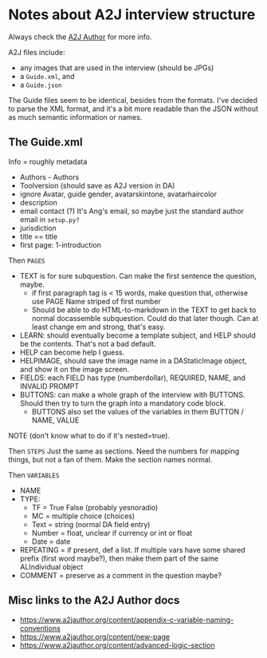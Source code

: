 # Notes about A2J interview structure

Always check the [A2J Author](https://www.a2jauthor.org/content/a2j-authoring-guide) for more info.

A2J files include:

* any images that are used in the interview (should be JPGs)
* a `Guide.xml`, and
* a `Guide.json`

The Guide files seem to be identical, besides from the formats. I've decided to parse the XML format, and it's a bit more readable than the JSON without as much semantic information or names.

## The Guide.xml

Info = roughly metadata
* Authors - Authors
* Toolversion (should save as A2J version in DA)
* ignore Avatar, guide gender, avatarskintone, avatarhaircolor
* description
* email contact (?) It's Ang's email, so maybe just the standard author email in `setup.py?`
* jurisdiction
* title == title
* first page: 1-introduction

Then `PAGES`
* TEXT is for sure subquestion. Can make the first sentence the question, maybe.
	* if first paragraph tag is < 15 words, make question that, otherwise use PAGE Name striped of first number
	* Should be able to do HTML-to-markdown in the TEXT to get back to normal docassemble subquestion. Could do that later though. Can at least change em and strong, that's easy.
* LEARN: should eventually become a template subject, and HELP should be the contents. That's not a bad default.
* HELP can become help I guess.
* HELPIMAGE, should save the image name in a DAStaticImage object, and show it on the image screen.
* FIELDS: each FIELD has type (numberdollar), REQUIRED, NAME, and INVALID PROMPT
* BUTTONS: can make a whole graph of the interview with BUTTONS. Should then try to turn the graph into a mandatory code block.
	* BUTTONS also set the values of the variables in them BUTTON / NAME, VALUE

NOTE (don't know what to do if it's nested=true).

Then `STEPS`
Just the same as sections. Need the numbers for mapping things, but not a fan of them. Make the section names normal.

Then `VARIABLES`
* NAME
* TYPE:
	* TF = True False (probably yesnoradio)
	* MC = multiple choice (choices)
	* Text = string (normal DA field entry)
	* Number = float, unclear if currency or int or float
	* Date = date
* REPEATING = if present, def a list. If multiple vars have some shared prefix (first word maybe?), then make them part of the same ALIndividual object
* COMMENT = preserve as a comment in the question maybe?


## Misc links to the A2J Author docs

* https://www.a2jauthor.org/content/appendix-c-variable-naming-conventions
* https://www.a2jauthor.org/content/new-page
* https://www.a2jauthor.org/content/advanced-logic-section


